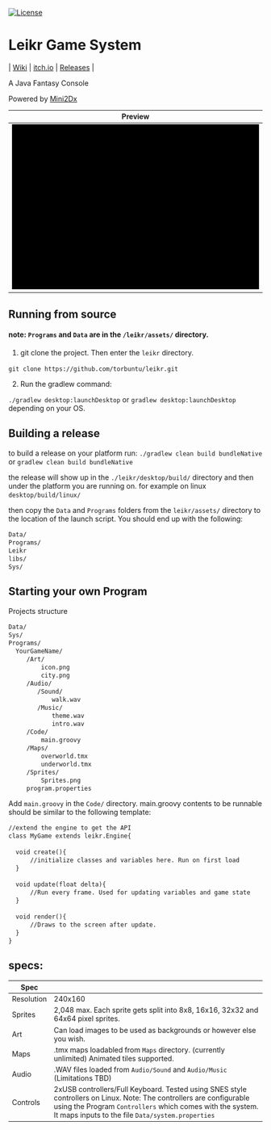 [![License](https://img.shields.io/badge/License-Apache%202.0-blue.svg)](https://opensource.org/licenses/Apache-2.0)
# Leikr Game System
| [Wiki](https://github.com/torbuntu/leikr/wiki) | [itch.io](https://torbuntu.itch.io/leikr) | [Releases](https://github.com/torbuntu/leikr/releases) |

A Java Fantasy Console

Powered by [Mini2Dx](https://mini2dx.org/)

| Preview |
|----|
| ![](title_menu.gif?raw=true) |

## Running from source 

#### note: `Programs` and `Data` are in the `/leikr/assets/` directory. 

1. git clone the project. Then enter the `leikr` directory.

`git clone https://github.com/torbuntu/leikr.git`

2. Run the gradlew command: 

`./gradlew desktop:launchDesktop` or `gradlew desktop:launchDesktop` depending on your OS.

## Building a release 

to build a release on your platform run: `./gradlew clean build bundleNative` or `gradlew clean build bundleNative`

the release will show up in the `./leikr/desktop/build/` directory and then under the platform you are running on.
for example on linux `desktop/build/linux/`

then copy the `Data` and `Programs` folders from the `leikr/assets/` directory to the location of the launch script. You should end up with the following:

```
Data/
Programs/
Leikr
libs/
Sys/
```

## Starting your own Program

Projects structure
```
Data/
Sys/
Programs/
  YourGameName/
     /Art/
         icon.png
         city.png
     /Audio/
        /Sound/
            walk.wav
        /Music/
            theme.wav
            intro.wav
     /Code/ 
         main.groovy
     /Maps/
         overworld.tmx
         underworld.tmx
     /Sprites/
         Sprites.png
     program.properties
```

Add `main.groovy` in the `Code/` directory. 
main.groovy contents to be runnable should be similar to the following template:

```
//extend the engine to get the API 
class MyGame extends leikr.Engine{

  void create(){
      //initialize classes and variables here. Run on first load
  }
  
  void update(float delta){
      //Run every frame. Used for updating variables and game state
  }
  
  void render(){
      //Draws to the screen after update.
  }
}

```


## specs: 

| Spec |      |
|----|----|
| Resolution | 240x160 |
| Sprites    | 2,048 max. Each sprite gets split into 8x8, 16x16, 32x32 and 64x64 pixel sprites. |
| Art | Can load images to be used as backgrounds or however else you wish. |
| Maps | .tmx maps loadabled from `Maps` directory. (currently unlimited) Animated tiles supported. |
| Audio | .WAV files loaded from `Audio/Sound` and `Audio/Music`  (Limitations TBD) |
| Controls | 2xUSB controllers/Full Keyboard. Tested using SNES style controllers on Linux. Note: The controllers are configurable using the Program `Controllers` which comes with the system. It maps inputs to the file `Data/system.properties` |

